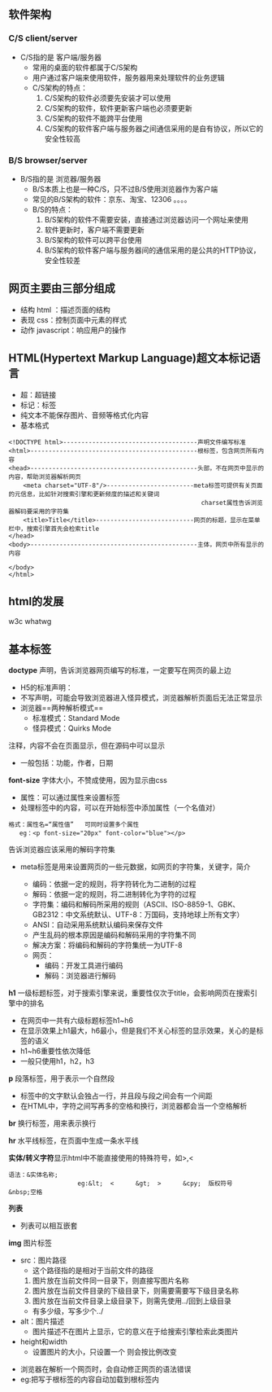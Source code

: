 ## 软件架构
### C/S  client/server
- C/S指的是 客户端/服务器
	- 常用的桌面的软件都属于C/S架构
	- 用户通过客户端来使用软件，服务器用来处理软件的业务逻辑
	- C/S架构的特点：
		1. C/S架构的软件必须要先安装才可以使用
		2. C/S架构的软件，软件更新客户端也必须要更新
		3. C/S架构的软件不能跨平台使用
		4. C/S架构的软件客户端与服务器之间通信采用的是自有协议，所以它的安全性较高

### B/S  browser/server 
- B/S指的是 浏览器/服务器
	- B/S本质上也是一种C/S，只不过B/S使用浏览器作为客户端
	- 常见的B/S架构的软件：京东、淘宝、12306 。。。。
	- B/S的特点：
		1. B/S架构的软件不需要安装，直接通过浏览器访问一个网址来使用
		2. 软件更新时，客户端不需要更新
		3. B/S架构的软件可以跨平台使用
		4. B/S架构的软件客户端与服务器间的通信采用的是公共的HTTP协议，安全性较差

## 网页主要由三部分组成

- 结构   html  ：描述页面的结构
- 表现   css：控制页面中元素的样式
- 动作   javascript：响应用户的操作

## HTML(Hypertext Markup Language)超文本标记语言
* 超：超链接
* 标记：标签
* 纯文本不能保存图片、音频等格式化内容
* 基本格式

```
<!DOCTYPE html>-------------------------------------声明文件编写标准
<html>----------------------------------------------根标签，包含网页所有内容
<head>----------------------------------------------头部，不在网页中显示的内容，帮助浏览器解析网页
    <meta charset="UTF-8"/>------------------------meta标签可提供有关页面的元信息，比如针对搜索引擎和更新频度的描述和关键词
                                                     charset属性告诉浏览器解码要采用的字符集
    <title>Title</title>---------------------------网页的标题，显示在菜单栏中，搜索引擎首先会检索title
</head>
<body>----------------------------------------------主体，网页中所有显示的内容

</body>
</html>
```

## html的发展

 w3c
 whatwg 

## 基本标签
**doctype** 声明，告诉浏览器网页编写的标准，一定要写在网页的最上边
* H5的标准声明：<!doctype html>
* 不写声明，可能会导致浏览器进入怪异模式，浏览器解析页面后无法正常显示
* 浏览器==两种解析模式==
   - 标准模式：Standard Mode
   - 怪异模式：Quirks Mode
    
**<!--  -->** 注释，内容不会在页面显示，但在源码中可以显示
 * 一般包括：功能，作者，日期

**font-size** 字体大小，不赞成使用，因为显示由css
* 属性：可以通过属性来设置标签
* 处理标签中的内容，可以在开始标签中添加属性（一个名值对）
    
```
格式：属性名=“属性值”   可同时设置多个属性
   eg：<p font-size="20px" font-color="blue"></p>
```
**<meta charset="UTF-8"/>** 告诉浏览器应该采用的解码字符集
* meta标签是用来设置网页的一些元数据，如网页的字符集，关键字，简介
   * 编码：依据一定的规则，将字符转化为二进制的过程
   * 解码：依据一定的规则，将二进制转化为字符的过程
   * 字符集：编码和解码所采用的规则（ASCII、ISO-8859-1、GBK、GB2312：中文系统默认、UTF-8：万国码，支持地球上所有文字）
    * ANSI：自动采用系统默认编码来保存文件
    * 产生乱码的根本原因是编码和解码采用的字符集不同
    
    - 解决方案：将编码和解码的字符集统一为UTF-8
	- 网页：
		- 编码：开发工具进行编码
		- 解码：浏览器进行解码
		
**h1** 一级标题标签，对于搜索引擎来说，重要性仅次于title，会影响网页在搜索引擎中的排名
* 在网页中一共有六级标题标签h1~h6
* 在显示效果上h1最大，h6最小，但是我们不关心标签的显示效果，关心的是标签的语义
* h1~h6重要性依次降低
* 一般只使用h1，h2，h3

**p** 段落标签，用于表示一个自然段
* 标签中的文字默认会独占一行，并且段与段之间会有一个间距
* 在HTML中，字符之间写再多的空格和换行，浏览器都会当一个空格解析

**br** 换行标签，用来表示换行

**hr** 水平线标签，在页面中生成一条水平线

**实体/转义字符**显示html中不能直接使用的特殊符号，如>,<
```
语法：&实体名称;
                   eg:&lt;  <      &gt;  >      &cpy;  版权符号      &nbsp;空格
```
**列表**


* 列表可以相互嵌套

**img** 图片标签
- src：图片路径
   - 这个路径指的是相对于当前文件的路径
    1. 图片放在当前文件同一目录下，则直接写图片名称
    2. 图片放在当前文件目录的下级目录下，则需要需要写下级目录名称
    3. 图片放在当前文件目录上级目录下，则需先使用../回到上级目录
    - 有多少级，写多少个../
- alt：图片描述
    - 图片描述不在图片上显示，它的意义在于给搜索引擎检索此类图片
- height和width 
    - 设置图片的大小，只设置一个  则会按比例改变 
        

* 浏览器在解析一个网页时，会自动修正网页的语法错误
* eg:把写于根标签的内容自动加载到根标签内
                                                  
